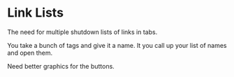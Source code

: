 
# Link Lists

The need for multiple shutdown lists of links in tabs.

You take a bunch of tags and give it a name.
It you call up your list of names and open them.

Need better graphics for the buttons.
